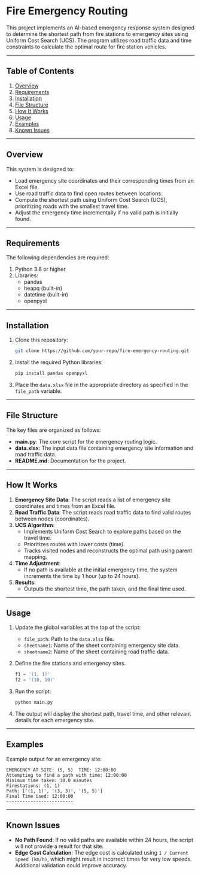 # Fire Emergency Routing

This project implements an AI-based emergency response system designed to determine the shortest path from fire stations to emergency sites using Uniform Cost Search (UCS). The program utilizes road traffic data and time constraints to calculate the optimal route for fire station vehicles.

---

## Table of Contents
1. [Overview](#overview)
2. [Requirements](#requirements)
3. [Installation](#installation)
4. [File Structure](#file-structure)
5. [How It Works](#how-it-works)
6. [Usage](#usage)
7. [Examples](#examples)
8. [Known Issues](#known-issues)

---

## Overview
This system is designed to:  
- Load emergency site coordinates and their corresponding times from an Excel file.
- Use road traffic data to find open routes between locations.
- Compute the shortest path using Uniform Cost Search (UCS), prioritizing roads with the smallest travel time.
- Adjust the emergency time incrementally if no valid path is initially found.

---

## Requirements
The following dependencies are required:

1. Python 3.8 or higher
2. Libraries:
   - pandas
   - heapq (built-in)
   - datetime (built-in)
   - openpyxl

---

## Installation
1. Clone this repository:
   ```bash
   git clone https://github.com/your-repo/fire-emergency-routing.git
   ```

2. Install the required Python libraries:
   ```bash
   pip install pandas openpyxl
   ```

3. Place the `data.xlsx` file in the appropriate directory as specified in the `file_path` variable.

---

## File Structure
The key files are organized as follows:

- **main.py**: The core script for the emergency routing logic.
- **data.xlsx**: The input data file containing emergency site information and road traffic data.
- **README.md**: Documentation for the project.

---

## How It Works
1. **Emergency Site Data**: The script reads a list of emergency site coordinates and times from an Excel file.
2. **Road Traffic Data**: The script reads road traffic data to find valid routes between nodes (coordinates).
3. **UCS Algorithm**:
   - Implements Uniform Cost Search to explore paths based on the travel time.
   - Prioritizes routes with lower costs (time).
   - Tracks visited nodes and reconstructs the optimal path using parent mapping.
4. **Time Adjustment**:
   - If no path is available at the initial emergency time, the system increments the time by 1 hour (up to 24 hours).
5. **Results**:
   - Outputs the shortest time, the path taken, and the final time used.

---

## Usage
1. Update the global variables at the top of the script:
   - `file_path`: Path to the `data.xlsx` file.
   - `sheetname1`: Name of the sheet containing emergency site data.
   - `sheetname2`: Name of the sheet containing road traffic data.

2. Define the fire stations and emergency sites.
   ```python
   f1 = '(1, 1)'
   f2 = '(10, 10)'
   ```

3. Run the script:
   ```bash
   python main.py
   ```

4. The output will display the shortest path, travel time, and other relevant details for each emergency site.

---

## Examples
Example output for an emergency site:
```text
EMERGENCY AT SITE: (5, 5)  TIME: 12:00:00
Attempting to find a path with time: 12:00:00
Minimum time taken: 30.0 minutes
Firestations: (1, 1)
Path: ['(1, 1)', '(3, 3)', '(5, 5)']
Final Time Used: 12:00:00
-------------------------
```

---

## Known Issues
- **No Path Found**: If no valid paths are available within 24 hours, the script will not provide a result for that site.
- **Edge Cost Calculation**: The edge cost is calculated using `1 / Current Speed (km/h)`, which might result in incorrect times for very low speeds. Additional validation could improve accuracy.

